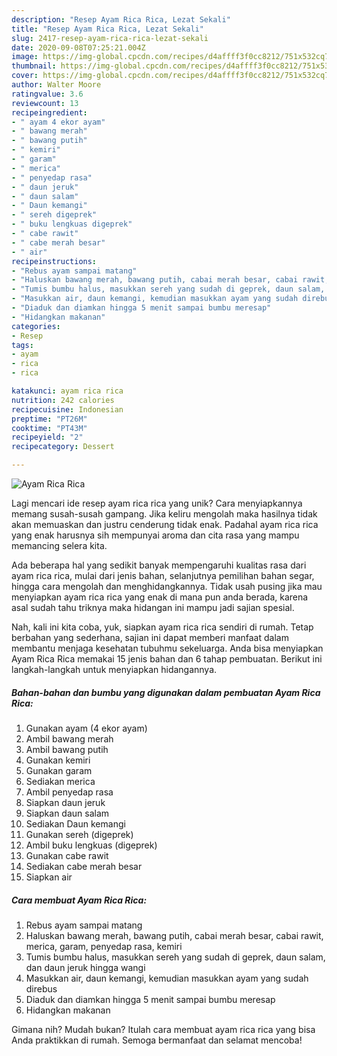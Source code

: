 ```yaml
---
description: "Resep Ayam Rica Rica, Lezat Sekali"
title: "Resep Ayam Rica Rica, Lezat Sekali"
slug: 2417-resep-ayam-rica-rica-lezat-sekali
date: 2020-09-08T07:25:21.004Z
image: https://img-global.cpcdn.com/recipes/d4affff3f0cc8212/751x532cq70/ayam-rica-rica-foto-resep-utama.jpg
thumbnail: https://img-global.cpcdn.com/recipes/d4affff3f0cc8212/751x532cq70/ayam-rica-rica-foto-resep-utama.jpg
cover: https://img-global.cpcdn.com/recipes/d4affff3f0cc8212/751x532cq70/ayam-rica-rica-foto-resep-utama.jpg
author: Walter Moore
ratingvalue: 3.6
reviewcount: 13
recipeingredient:
- " ayam 4 ekor ayam"
- " bawang merah"
- " bawang putih"
- " kemiri"
- " garam"
- " merica"
- " penyedap rasa"
- " daun jeruk"
- " daun salam"
- " Daun kemangi"
- " sereh digeprek"
- " buku lengkuas digeprek"
- " cabe rawit"
- " cabe merah besar"
- " air"
recipeinstructions:
- "Rebus ayam sampai matang"
- "Haluskan bawang merah, bawang putih, cabai merah besar, cabai rawit, merica, garam, penyedap rasa, kemiri"
- "Tumis bumbu halus, masukkan sereh yang sudah di geprek, daun salam, dan daun jeruk hingga wangi"
- "Masukkan air, daun kemangi, kemudian masukkan ayam yang sudah direbus"
- "Diaduk dan diamkan hingga 5 menit sampai bumbu meresap"
- "Hidangkan makanan"
categories:
- Resep
tags:
- ayam
- rica
- rica

katakunci: ayam rica rica 
nutrition: 242 calories
recipecuisine: Indonesian
preptime: "PT26M"
cooktime: "PT43M"
recipeyield: "2"
recipecategory: Dessert

---
```



![Ayam Rica Rica](https://img-global.cpcdn.com/recipes/d4affff3f0cc8212/751x532cq70/ayam-rica-rica-foto-resep-utama.jpg)

Lagi mencari ide resep ayam rica rica yang unik? Cara menyiapkannya memang susah-susah gampang. Jika keliru mengolah maka hasilnya tidak akan memuaskan dan justru cenderung tidak enak. Padahal ayam rica rica yang enak harusnya sih mempunyai aroma dan cita rasa yang mampu memancing selera kita.

Ada beberapa hal yang sedikit banyak mempengaruhi kualitas rasa dari ayam rica rica, mulai dari jenis bahan, selanjutnya pemilihan bahan segar, hingga cara mengolah dan menghidangkannya. Tidak usah pusing jika mau menyiapkan ayam rica rica yang enak di mana pun anda berada, karena asal sudah tahu triknya maka hidangan ini mampu jadi sajian spesial.




Nah, kali ini kita coba, yuk, siapkan ayam rica rica sendiri di rumah. Tetap berbahan yang sederhana, sajian ini dapat memberi manfaat dalam membantu menjaga kesehatan tubuhmu sekeluarga. Anda bisa menyiapkan Ayam Rica Rica memakai 15 jenis bahan dan 6 tahap pembuatan. Berikut ini langkah-langkah untuk menyiapkan hidangannya.

<!--inarticleads1-->

##### Bahan-bahan dan bumbu yang digunakan dalam pembuatan Ayam Rica Rica:

1. Gunakan  ayam (4 ekor ayam)
1. Ambil  bawang merah
1. Ambil  bawang putih
1. Gunakan  kemiri
1. Gunakan  garam
1. Sediakan  merica
1. Ambil  penyedap rasa
1. Siapkan  daun jeruk
1. Siapkan  daun salam
1. Sediakan  Daun kemangi
1. Gunakan  sereh (digeprek)
1. Ambil  buku lengkuas (digeprek)
1. Gunakan  cabe rawit
1. Sediakan  cabe merah besar
1. Siapkan  air




<!--inarticleads2-->

##### Cara membuat Ayam Rica Rica:

1. Rebus ayam sampai matang
1. Haluskan bawang merah, bawang putih, cabai merah besar, cabai rawit, merica, garam, penyedap rasa, kemiri
1. Tumis bumbu halus, masukkan sereh yang sudah di geprek, daun salam, dan daun jeruk hingga wangi
1. Masukkan air, daun kemangi, kemudian masukkan ayam yang sudah direbus
1. Diaduk dan diamkan hingga 5 menit sampai bumbu meresap
1. Hidangkan makanan




Gimana nih? Mudah bukan? Itulah cara membuat ayam rica rica yang bisa Anda praktikkan di rumah. Semoga bermanfaat dan selamat mencoba!
